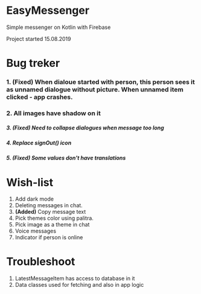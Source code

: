 # EasyMessenger
Simple messenger on Kotlin with Firebase

Project started 15.08.2019

# Bug treker
### 1. **(Fixed)** When dialoue started with person, this person sees it as unnamed dialogue without picture. When unnamed item clicked - app crashes.
### 2. All images have shadow on it
##### 3. **(Fixed)** Need to collapse dialogues when message too long
##### 4. Replace signOut() icon
##### 5. **(Fixed)** Some values don't have translations

# Wish-list
1. Add dark mode
2. Deleting messages in chat.
3. **(Added)** Copy message text
4. Pick themes color using palitra.
5. Pick image as a theme in chat
6. Voice messages
7. Indicator if person is online

# Troubleshoot
1. LatestMessageItem has access to database in it
2. Data classes used for fetching and also in app logic
